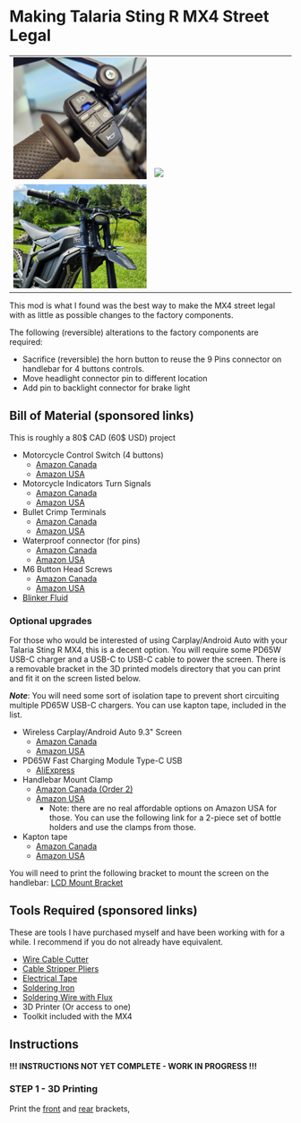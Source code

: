 # Making Talaria Sting R MX4 Street Legal #
<table>
  <tr>
    <td width="50%"><img src="https://github.com/technophreak/Talaria/blob/main/Mods/Street%20Legal/Images/20230728_161411.jpg"/></td>
    <td rowspan="2" width="50%"><img src="https://github.com/technophreak/Talaria/blob/main/Mods/Street%20Legal/Images/20230805_142205.jpg"/></td>
  </tr>
  <tr>
    <td width="50%"><img src="https://github.com/technophreak/Talaria/blob/main/Mods/Street%20Legal/Images/20230805_142148.jpg"/></td>
  </tr>
</table>

This mod is what I found was the best way to make the MX4 street legal with as little as possible changes to the factory components.

The following (reversible) alterations to the factory components are required:
* Sacrifice (reversible) the horn button to reuse the 9 Pins connector on handlebar for 4 buttons controls.
* Move headlight connector pin to different location
* Add pin to backlight connector for brake light

## Bill of Material (sponsored links) ##
This is roughly a 80$ CAD (60$ USD) project
* Motorcycle Control Switch (4 buttons)
  * <a target="_blank" href="https://www.amazon.ca/dp/B093DDYNSB?psc=1&amp;ref=ppx_yo2ov_dt_b_product_details&_encoding=UTF8&tag=technophreak-20&linkCode=ur2&linkId=2af576b0baed22f1a1b484d783c10780&camp=15121&creative=330641">Amazon Canada</a>
  * <a target="_blank" href="https://www.amazon.com/gp/product/B09TBGLY7N/ref=ppx_yo_dt_b_asin_title_o02_s01?ie=UTF8&psc=1">Amazon USA</a>
* Motorcycle Indicators Turn Signals
  * <a target="_blank" href="https://www.amazon.ca/dp/B07SZDDZFJ?psc=1&amp;ref=ppx_yo2ov_dt_b_product_details&_encoding=UTF8&tag=technophreak-20&linkCode=ur2&linkId=e5fd6ae7a2e712bba7567f347521a7e4&camp=15121&creative=330641">Amazon Canada</a>
  * <a target="_blank" href="https://www.amazon.com/gp/product/B07T2YR63L/ref=ppx_yo_dt_b_asin_title_o02_s01?ie=UTF8&psc=1">Amazon USA</a>
* Bullet Crimp Terminals
  * <a target="_blank" href="https://www.amazon.ca/120pcs-Connector-Terminal-Insulation-Motorcycle/dp/B07DJ1SFSZ/ref=sr_1_4?crid=DIA9UUU40WBM&amp;keywords=bullet+connectors+3.5mm&amp;qid=1690673450&amp;refinements=p_85%253A5690392011&amp;rnid=5690384011&amp;rps=1&amp;s=hi&amp;sprefix=bullet+connectors+3+5mm%252Ctools%252C68&amp;sr=1-4&_encoding=UTF8&tag=technophreak-20&linkCode=ur2&linkId=93a4bb1e2f7af0ebdf8bd5e432d7ff12&camp=15121&creative=330641">Amazon Canada</a>
  * <a target="_blank" href="https://www.amazon.com/gp/product/B07WCSHF6J/ref=ppx_yo_dt_b_asin_title_o02_s00?ie=UTF8&psc=1">Amazon USA</a>
* Waterproof connector (for pins)
  * <a target="_blank" href="https://www.amazon.ca/dp/B06XGV44T1?psc=1&amp;ref=ppx_yo2ov_dt_b_product_details&_encoding=UTF8&tag=technophreak-20&linkCode=ur2&linkId=9e7e26d01c370de33605a50f2bfa7bf1&camp=15121&creative=330641">Amazon Canada</a>
  * <a target="_blank" href="https://www.amazon.com/gp/product/B07HHYQ1W9/ref=ewc_pr_img_1?smid=A1EEONYNGVV4GN&psc=1">Amazon USA</a>
* M6 Button Head Screws
  * <a target="_blank" href="https://www.amazon.ca/gp/product/B099PX13F8/ref=ewc_pr_img_1?smid=A1RXNZT4AK0KHN&amp;psc=1&_encoding=UTF8&tag=technophreak-20&linkCode=ur2&linkId=f8217574156e668a2d5c38af6e40d86e&camp=15121&creative=330641">Amazon Canada</a>
  * <a target="_blank" href="https://www.amazon.com/gp/product/B07DYCR2GY/ref=ppx_yo_dt_b_asin_title_o03_s01?ie=UTF8&psc=1">Amazon USA</a>
* <a target="_blank" href="https://www.amazon.ca/gp/product/B0BB8ML814/ref=ewc_pr_img_7?smid=A1UC7EPQNR7LH4&amp;psc=1&_encoding=UTF8&tag=technophreak-20&linkCode=ur2&linkId=1eb142d4474285bdc0e15b08ca9e1e27&camp=15121&creative=330641">Blinker Fluid</a>

### Optional upgrades ###

For those who would be interested of using Carplay/Android Auto with your Talaria Sting R MX4, this is a decent option. You will require some PD65W USB-C charger and a USB-C to USB-C cable to power the screen. There is a removable bracket in the 3D printed models directory that you can print and fit it on the screen listed below.

***Note***: You will need some sort of isolation tape to prevent short circuiting multiple PD65W USB-C chargers. You can use kapton tape, included in the list.

* Wireless Carplay/Android Auto 9.3" Screen
  * <a target="_blank" href="https://www.amazon.ca/gp/product/B0BZ7XRMRW/ref=ppx_yo_dt_b_search_asin_title?ie=UTF8&psc=1">Amazon Canada</a>
  * <a target="_blank" href="https://www.amazon.com/dp/B0B7H3JTDF?psc=1&ref=ppx_yo2ov_dt_b_product_details">Amazon USA</a>
* PD65W Fast Charging Module Type-C USB
  * <a target="_blank" href="https://www.aliexpress.us/item/3256806830457021.html?spm=a2g0o.order_list.order_list_main.5.1c111802xkgSOu&gatewayAdapt=glo2usa">AliExpress</a>
* Handlebar Mount Clamp
  * <a target="_blank" href="https://www.amazon.ca/gp/product/B09RFGHSTK/ref=ppx_yo_dt_b_search_asin_title?ie=UTF8&psc=1">Amazon Canada (Order 2)</a>
  * <a target="_blank" href="https://www.amazon.com/gp/product/B07CZWQYD7/ref=ppx_yo_dt_b_asin_title_o01_s00?ie=UTF8&psc=1">Amazon USA</a>
    * Note: there are no real affordable options on Amazon USA for those. You can use the following link for a 2-piece set of bottle holders and use the clamps from those.
* Kapton tape
  * <a target="_blank" href="https://www.amazon.ca/Polyimide-Temperature-Resistant-Multi-Sized-Soldering/dp/B072Z92QZ2/ref=sr_1_11?crid=26K72ZRLU8BY2&dib=eyJ2IjoiMSJ9.d3SoRQz-JiVat5DV6lyFTmsiuenEEnO9IphDuuxJ-iHf0kDHxaRAPPLC9KzG6W4Fjc7ozpZSoEXEOx6Wywdl6uysvI7Vit4XgcbEt2fwEGpc8eUgqzGhgCj7OfYLZaoMqJi_hTyQc0iTUo5n7Q_5wYILFXMHw-Vw-PVmf4MkebQbz7xK8BgGXmjEWPoRGrHVnBncmS35uODApbKsIZ3P6-qpoDFLbfpvecopi9pv-1ALKegkLSCMANM6u_TXqV98py3jWmpZFHTWt1gKLofTIeFp5sEqL6UnD5NusBaczqQ.TEU1XSgCxXCFzjC0Ud6_zrHMW9_1PFlzymU-QcUsMn0&dib_tag=se&keywords=Kapton+tape&qid=1723517077&sprefix=kapton+tape%2Caps%2C140&sr=8-11">Amazon Canada</a>
  * <a target="_blank" href="https://www.amazon.com/dp/B072Z92QZ2?psc=1&ref=ppx_yo2ov_dt_b_product_details">Amazon USA</a>

You will need to print the following bracket to mount the screen on the handlebar: <a target="blank" href="https://github.com/technophreak/Talaria/blob/main/Mods/Street%20Legal/STLs/LCDMount.stl">LCD Mount Bracket</a>

## Tools Required (sponsored links) ##
These are tools I have purchased myself and have been working with for a while. I recommend if you do not already have equivalent.
* <a target="_blank" href="https://www.amazon.ca/gp/product/B07JL54N4X/ref=ppx_yo_dt_b_search_asin_image?ie=UTF8&amp;psc=1&_encoding=UTF8&tag=technophreak-20&linkCode=ur2&linkId=9a2ed095979bc96dce251a04c40ac231&camp=15121&creative=330641">Wire Cable Cutter</a>
* <a target="_blank" href="https://www.amazon.ca/gp/product/B07X48MKWR/ref=ppx_yo_dt_b_search_asin_title?ie=UTF8&amp;psc=1&_encoding=UTF8&tag=technophreak-20&linkCode=ur2&linkId=8c5f1b457e4fea82707fff06b9d1840e&camp=15121&creative=330641">Cable Stripper Pliers</a>
* <a target="_blank" href="https://www.amazon.ca/gp/product/B001AXD0EY/ref=ewc_pr_img_5?smid=A3DWYIK6Y9EEQB&amp;psc=1&_encoding=UTF8&tag=technophreak-20&linkCode=ur2&linkId=05e91342b484c071ce07225cf3ec970e&camp=15121&creative=330641">Electrical Tape</a>
* <a target="_blank" href="https://www.amazon.ca/gp/product/B0C1G8S3Z2/ref=ewc_pr_img_1?smid=A33KEXAIEXH1NV&amp;th=1&_encoding=UTF8&tag=technophreak-20&linkCode=ur2&linkId=a5547a6523e19a5f393c5c801dd15328&camp=15121&creative=330641">Soldering Iron</a>
* <a target="_blank" href="https://www.amazon.ca/gp/product/B0943TPRXK/ref=ewc_pr_img_1?smid=A2L1VF9N696CKB&amp;th=1&_encoding=UTF8&tag=technophreak-20&linkCode=ur2&linkId=d477bd19006876d7a9dd2a40ae01a22d&camp=15121&creative=330641">Soldering Wire with Flux</a>
* 3D Printer (Or access to one)
* Toolkit included with the MX4

## Instructions ##
**!!! INSTRUCTIONS NOT YET COMPLETE - WORK IN PROGRESS !!!**

### STEP 1 - 3D Printing ###
Print the <a href="https://github.com/technophreak/Talaria/blob/main/Mods/Street%20Legal/STLs/MX4%20Front%20Lights%20Bracket.stl">front</a> and <a href="https://github.com/technophreak/Talaria/blob/main/Mods/Street%20Legal/STLs/MX4%20Back%20Lights%20Bracket.stl">rear</a> brackets,
